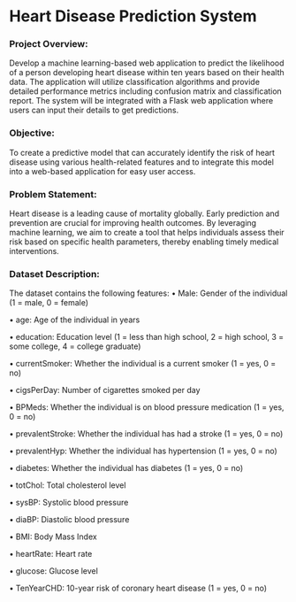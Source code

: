# Heart Disease Prediction System


### Project Overview:
Develop a machine learning-based web application to predict the likelihood of a person developing heart disease within ten years based on their health data. The application will utilize classification algorithms and provide detailed performance metrics including confusion matrix and classification report. The system will be integrated with a Flask web application where users can input their details to get predictions.
<br>

### Objective:
To create a predictive model that can accurately identify the risk of heart disease using various health-related features and to integrate this model into a web-based application for easy user access.
<br>

### Problem Statement:
Heart disease is a leading cause of mortality globally. Early prediction and prevention are crucial for improving health outcomes. By leveraging machine learning, we aim to create a tool that helps individuals assess their risk based on specific health parameters, thereby enabling timely medical interventions.
<br>

### Dataset Description:
The dataset contains the following features:
•	Male: Gender of the individual (1 = male, 0 = female)

•	age: Age of the individual in years

•	education: Education level (1 = less than high school, 2 = high school, 3 = some college, 4 = college graduate)

•	currentSmoker: Whether the individual is a current smoker (1 = yes, 0 = no)

•	cigsPerDay: Number of cigarettes smoked per day

•	BPMeds: Whether the individual is on blood pressure medication (1 = yes, 0 = no)

•	prevalentStroke: Whether the individual has had a stroke (1 = yes, 0 = no)

•	prevalentHyp: Whether the individual has hypertension (1 = yes, 0 = no)

•	diabetes: Whether the individual has diabetes (1 = yes, 0 = no)

•	totChol: Total cholesterol level

•	sysBP: Systolic blood pressure

•	diaBP: Diastolic blood pressure

•	BMI: Body Mass Index

•	heartRate: Heart rate

•	glucose: Glucose level

•	TenYearCHD: 10-year risk of coronary heart disease (1 = yes, 0 = no)
